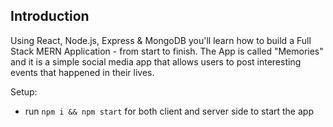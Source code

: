

## Introduction


Using React, Node.js, Express & MongoDB you'll learn how to build a Full Stack MERN Application - from start to finish. The App is called "Memories" and it is a simple social media app that allows users to post interesting events that happened in their lives.



Setup:
- run ```npm i && npm start``` for both client and server side to start the app


